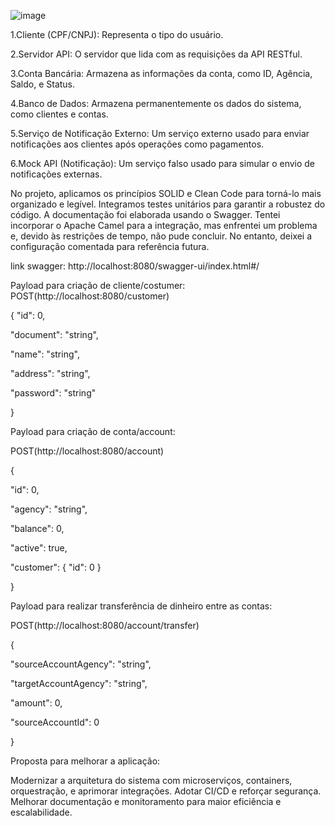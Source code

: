 ![image](https://github.com/eduardofgalmeida/Run-The-Bank/assets/51132593/bcef0c5a-0b3a-4d36-bac7-30b6a1fb5b0d)

1.Cliente (CPF/CNPJ): Representa o tipo do usuário.


2.Servidor API: O servidor que lida com as requisições da API RESTful.


3.Conta Bancária: Armazena as informações da conta, como ID, Agência, Saldo, e Status.


4.Banco de Dados: Armazena permanentemente os dados do sistema, como clientes e contas.


5.Serviço de Notificação Externo: Um serviço externo usado para enviar notificações aos clientes após operações como pagamentos.


6.Mock API (Notificação): Um serviço falso usado para simular o envio de notificações externas.



No projeto, aplicamos os princípios SOLID e Clean Code para torná-lo mais organizado e legível. Integramos testes unitários para garantir a robustez do código. A documentação foi elaborada usando o Swagger. 
Tentei incorporar o Apache Camel para a integração, mas enfrentei um problema e, devido às restrições de tempo, não pude concluir. No entanto, deixei a configuração comentada para referência futura.

link swagger: http://localhost:8080/swagger-ui/index.html#/

Payload para criação de cliente/costumer:
POST(http://localhost:8080/customer)


{
  "id": 0,
  
  "document": "string",
  
  "name": "string",


  "address": "string",
  
  "password": "string"
  
}

Payload para criação de conta/account:

POST(http://localhost:8080/account)

{

  "id": 0,
  
  "agency": "string",
  
  "balance": 0,
  
  "active": true,
  
  "customer": {
    "id": 0
  }
  
}

Payload para realizar transferência de dinheiro entre as contas:

POST(http://localhost:8080/account/transfer)

{

  "sourceAccountAgency": "string",
  
  "targetAccountAgency": "string",
  
  "amount": 0,
  
  "sourceAccountId": 0
  
}


Proposta para melhorar a aplicação:

Modernizar a arquitetura do sistema com microserviços, containers, orquestração, e aprimorar integrações. Adotar CI/CD e reforçar segurança. Melhorar documentação e monitoramento para maior eficiência e escalabilidade.
